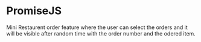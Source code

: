 # PromiseJS
Mini Restaurent order feature where the user can select the orders and it will be visible after random time with the order number and the odered item.
